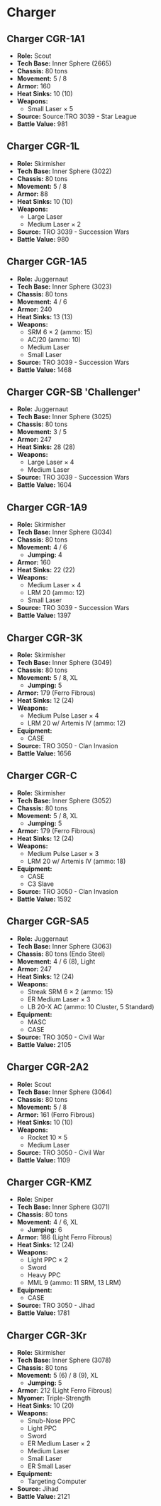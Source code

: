 # Charger
## Charger CGR-1A1
- **Role:** Scout
- **Tech Base:** Inner Sphere (2665)
- **Chassis:** 80 tons
- **Movement:** 5 / 8
- **Armor:** 160
- **Heat Sinks:** 10 (10)
- **Weapons:**
  - Small Laser × 5
- **Source:** Source:TRO 3039 - Star League
- **Battle Value:** 981

## Charger CGR-1L
- **Role:** Skirmisher
- **Tech Base:** Inner Sphere (3022)
- **Chassis:** 80 tons
- **Movement:** 5 / 8
- **Armor:** 88
- **Heat Sinks:** 10 (10)
- **Weapons:**
  - Large Laser
  - Medium Laser × 2
- **Source:** TRO 3039 - Succession Wars
- **Battle Value:** 980

## Charger CGR-1A5
- **Role:** Juggernaut
- **Tech Base:** Inner Sphere (3023)
- **Chassis:** 80 tons
- **Movement:** 4 / 6
- **Armor:** 240
- **Heat Sinks:** 13 (13)
- **Weapons:**
  - SRM 6 × 2 (ammo: 15)
  - AC/20 (ammo: 10)
  - Medium Laser
  - Small Laser
- **Source:** TRO 3039 - Succession Wars
- **Battle Value:** 1468

## Charger CGR-SB 'Challenger'
- **Role:** Juggernaut
- **Tech Base:** Inner Sphere (3025)
- **Chassis:** 80 tons
- **Movement:** 3 / 5
- **Armor:** 247
- **Heat Sinks:** 28 (28)
- **Weapons:**
  - Large Laser × 4
  - Medium Laser
- **Source:** TRO 3039 - Succession Wars
- **Battle Value:** 1604

## Charger CGR-1A9
- **Role:** Skirmisher
- **Tech Base:** Inner Sphere (3034)
- **Chassis:** 80 tons
- **Movement:** 4 / 6
  - **Jumping:** 4
- **Armor:** 160
- **Heat Sinks:** 22 (22)
- **Weapons:**
  - Medium Laser × 4
  - LRM 20 (ammo: 12)
  - Small Laser
- **Source:** TRO 3039 - Succession Wars
- **Battle Value:** 1397

## Charger CGR-3K
- **Role:** Skirmisher
- **Tech Base:** Inner Sphere (3049)
- **Chassis:** 80 tons
- **Movement:** 5 / 8, XL
  - **Jumping:** 5
- **Armor:** 179 (Ferro Fibrous)
- **Heat Sinks:** 12 (24)
- **Weapons:**
  - Medium Pulse Laser × 4
  - LRM 20 w/ Artemis IV (ammo: 12)
- **Equipment:**
  - CASE
- **Source:** TRO 3050 - Clan Invasion
- **Battle Value:** 1656

## Charger CGR-C
- **Role:** Skirmisher
- **Tech Base:** Inner Sphere (3052)
- **Chassis:** 80 tons
- **Movement:** 5 / 8, XL
  - **Jumping:** 5
- **Armor:** 179 (Ferro Fibrous)
- **Heat Sinks:** 12 (24)
- **Weapons:**
  - Medium Pulse Laser × 3
  - LRM 20 w/ Artemis IV (ammo: 18)
- **Equipment:**
  - CASE
  - C3 Slave
- **Source:** TRO 3050 - Clan Invasion
- **Battle Value:** 1592

## Charger CGR-SA5
- **Role:** Juggernaut
- **Tech Base:** Inner Sphere (3063)
- **Chassis:** 80 tons (Endo Steel)
- **Movement:** 4 / 6 (8), Light
- **Armor:** 247
- **Heat Sinks:** 12 (24)
- **Weapons:**
  - Streak SRM 6 × 2 (ammo: 15)
  - ER Medium Laser × 3
  - LB 20-X AC (ammo: 10 Cluster, 5 Standard)
- **Equipment:**
  - MASC
  - CASE
- **Source:** TRO 3050 - Civil War
- **Battle Value:** 2105

## Charger CGR-2A2
- **Role:** Scout
- **Tech Base:** Inner Sphere (3064)
- **Chassis:** 80 tons
- **Movement:** 5 / 8
- **Armor:** 161 (Ferro Fibrous)
- **Heat Sinks:** 10 (10)
- **Weapons:**
  - Rocket 10 × 5
  - Medium Laser
- **Source:** TRO 3050 - Civil War
- **Battle Value:** 1109

## Charger CGR-KMZ
- **Role:** Sniper
- **Tech Base:** Inner Sphere (3071)
- **Chassis:** 80 tons
- **Movement:** 4 / 6, XL
  - **Jumping:** 6
- **Armor:** 186 (Light Ferro Fibrous)
- **Heat Sinks:** 12 (24)
- **Weapons:**
  - Light PPC × 2
  - Sword
  - Heavy PPC
  - MML 9 (ammo: 11 SRM, 13 LRM)
- **Equipment:**
  - CASE
- **Source:** TRO 3050 - Jihad
- **Battle Value:** 1781

## Charger CGR-3Kr
- **Role:** Skirmisher
- **Tech Base:** Inner Sphere (3078)
- **Chassis:** 80 tons
- **Movement:** 5 (6) / 8 (9), XL
  - **Jumping:** 5
- **Armor:** 212 (Light Ferro Fibrous)
- **Myomer:** Triple-Strength
- **Heat Sinks:** 10 (20)
- **Weapons:**
  - Snub-Nose PPC
  - Light PPC
  - Sword
  - ER Medium Laser × 2
  - Medium Laser
  - Small Laser
  - ER Small Laser
- **Equipment:**
  - Targeting Computer
- **Source:** Jihad
- **Battle Value:** 2121

